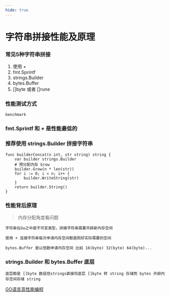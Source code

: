 ```yaml
---
hide: true
---
```

# 字符串拼接性能及原理

### 常见5种字符串拼接

1. 使用 +
2. fmt.Sprintf
3. strings.Builder
4. bytes.Buffer
5. []byte 或者 []rune

### 性能测试方式

```
benchmark
```

### fmt.Sprintf 和 + 是性能最低的

### 推荐使用 strings.Builder 拼接字符串

```
func builderConcat(n int, str string) string {
	var builder strings.Builder
    # 预分配内存 Grow
	builder.Grow(n * len(str))
	for i := 0; i < n; i++ {
		builder.WriteString(str)
	}
	return builder.String()
}
```

### 性能背后原理

> 内存分配角度看问题

```
字符串在Go之中是不可变类型，拼接字符串需要开辟新内存空间 

使用 + 连接字符串每次申请内存空间都是刚好实际需要的空间

bytes.Buffer 是以倍数申请内存空间 比如 16(byte) 32(byte) 64(byte)...
```


### strings.Builder 和 bytes.Buffer 底层

```
底层都是 []byte 数组但strings直接将底层 []byte 转 string 存储而 bytes 开辟内存空间存储 string
```

[GO语言高性能编程](https://geektutu.com/post/high-performance-go.html)